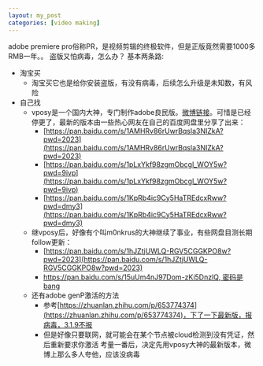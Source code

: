 ```yaml
---
layout: my_post
categories: [video making]
---
```


adobe premiere pro俗称PR，是视频剪辑的终极软件，但是正版竟然需要1000多RMB一年。。 
盗版又怕病毒，怎么办？ 
基本两条路: 
* 淘宝买
  * 淘宝买它也是给你安装盗版，有没有病毒，后续怎么升级是未知数，有风险
* 自己找
  * vposy是一个国内大神，专门制作adobe良民版。[微博链接](https://weibo.com/u/1112829033)。可惜是已经停更了，最新的版本由一些热心网友在自己的百度网盘里分享了出来：
    * [https://pan.baidu.com/s/1AMHRv86rUwrBqsla3NIZkA?pwd=2023](https://pan.baidu.com/s/1AMHRv86rUwrBqsla3NIZkA?pwd=2023)
    * [https://pan.baidu.com/s/1pLxYkf98zgmObcgl_WOY5w?pwd=9ivp](https://pan.baidu.com/s/1pLxYkf98zgmObcgl_WOY5w?pwd=9ivp)
    * [https://pan.baidu.com/s/1KpRb4ic9Cy5HaTREdcxRww?pwd=dmy3](https://pan.baidu.com/s/1KpRb4ic9Cy5HaTREdcxRww?pwd=dmy3)
  * 继vposy后，好像有个叫m0nkrus的大神继续了事业，有些网盘目测长期follow更新：
    * [https://pan.baidu.com/s/1hJZtjUWLQ-RGV5CGGKPO8w?pwd=2023](https://pan.baidu.com/s/1hJZtjUWLQ-RGV5CGGKPO8w?pwd=2023)
    * [https://pan.baidu.com/s/15uUm4nJ97Dom-zKi5DnzlQ, 密码是bang](https://pan.baidu.com/s/15uUm4nJ97Dom-zKi5DnzlQ)
  * 还有adobe genP激活的方法
    * 参考[https://zhuanlan.zhihu.com/p/653774374](https://zhuanlan.zhihu.com/p/653774374)，下了一下最新版，报病毒，3.1.9不报
    * 但是好像只要联网，就可能会在某个节点被cloud检测到没有凭证，然后重新要求你激活
考量一番后，决定先用vposy大神的最新版本，微博上那么多人夸他，应该没病毒

